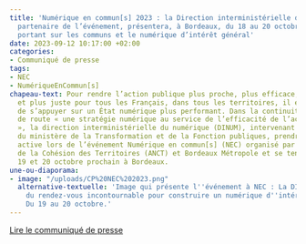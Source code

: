 ```yaml
---
title: 'Numérique en commun[s] 2023 : la Direction interministérielle du numérique,
  partenaire de l’événement, présentera, à Bordeaux, du 18 au 20 octobre, ses travaux
  portant sur les communs et le numérique d’intérêt général'
date: 2023-09-12 10:17:00 +02:00
categories:
- Communiqué de presse
tags:
- NEC
- NumériqueEnCommun[s]
chapeau-text: Pour rendre l’action publique plus proche, plus efficace, plus simple
  et plus juste pour tous les Français, dans tous les territoires, il est essentiel
  de s’appuyer sur un État numérique plus performant. Dans la continuité de sa feuille
  de route « une stratégie numérique au service de l’efficacité de l’action publique
  », la direction interministérielle du numérique (DINUM), intervenant sous l’égide
  du ministère de la Transformation et de la Fonction publiques, prendra une part
  active lors de l’événement Numérique en commun[s] (NEC) organisé par l’Agence Nationale
  de la Cohésion des Territoires (ANCT) et Bordeaux Métropole et se tenant les 18,
  19 et 20 octobre prochain à Bordeaux.
une-ou-diaporama:
- image: "/uploads/CP%20NEC%202023.png"
  alternative-textuelle: 'Image qui présente l''événement à NEC : La DINUM en co-programmatrice
    du rendez-vous incontournable pour construire un numérique d''intérêt général.
    Du 19 au 20 octobre.'
---
```


<div class="lien-important"><p><a href="https://www.numerique.gouv.fr/espace-presse/nec-x-dinum-num-dinteret-general/">Lire le communiqué de presse</a></p></div>